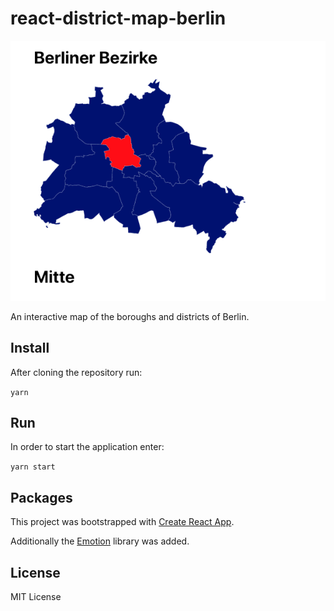# react-district-map-berlin

![Screenshot application](./screenshot/application.png)

An interactive map of the boroughs and districts of Berlin.

## Install

After cloning the repository run:

`yarn`

## Run

In order to start the application enter:

`yarn start`

## Packages

This project was bootstrapped with [Create React App](https://github.com/facebook/create-react-app).

Additionally the [Emotion](https://emotion.sh) library was added.

## License

MIT License
